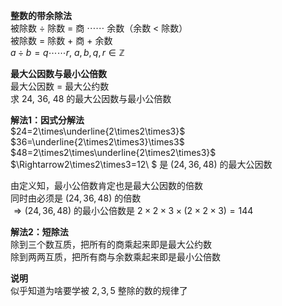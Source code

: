 **整数的带余除法**    
被除数 $\div$ 除数 $=$ 商 $\cdots\cdots$ 余数（余数 $<$ 除数）    
被除数 $=$ 除数 $+$ 商 $+$ 余数    
 $a\div b=q\cdots\cdots r,\ a,b,q,r\in\mathbb{Z}$     
    
**最大公因数与最小公倍数**    
最大公因数 $=$ 最大公约数    
求 $24,\ 36,\ 48$ 的最大公因数与最小公倍数    
    
**解法1：因式分解法**    
 $24=2\times\underline{2\times2\times3}$     
 $36=\underline{2\times2\times3}\times3$     
 $48=2\times2\times\underline{2\times2\times3}$     
 $\Rightarrow2\times2\times3=12\ $ 是 $(24,36,48)$ 的最大公因数    
    
由定义知，最小公倍数肯定也是最大公因数的倍数    
同时由必须是 $(24,36,48)$ 的倍数    
 $\Rightarrow(24,36,48)$ 的最小公倍数是 $2\times2\times3\times(2\times2\times3)=144$     
    
**解法2：短除法**    
除到三个数互质，把所有的商乘起来即是最大公约数    
除到两两互质，把所有商与余数乘起来即是最小公倍数    
    
**说明**    
似乎知道为啥要学被 $2,3,5$ 整除的数的规律了    
